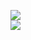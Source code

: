 [![](https://img.shields.io/badge/Made%20With-Github%20Spray-lightgrey.svg?style=for-the-badge&logo=github)](https://github.com/Annihil/github-spray#4114)  
[![](https://i.imgur.com/2DrTn0Z.gif)](https://github.com/Annihil/github-spray)